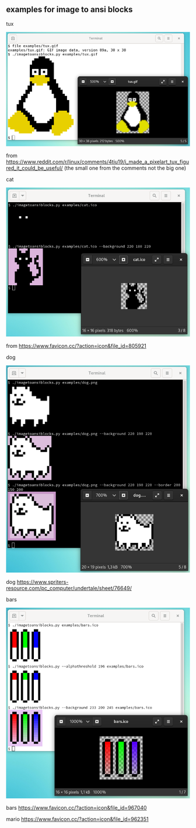examples for image to ansi blocks
---------------------------------

tux

![screenshot](tux-demo.png)

from https://www.reddit.com/r/linux/comments/4tiu19/i_made_a_pixelart_tux_figured_it_could_be_useful/
(the small one from the comments not the big one)

cat

![cat demo](cat-demo.png)

from https://www.favicon.cc/?action=icon&file_id=805921

dog

![dog-demo](dog-demo.png)

dog https://www.spriters-resource.com/pc_computer/undertale/sheet/76649/

bars

![bars-demo](bars-demo.png)

bars https://www.favicon.cc/?action=icon&file_id=967040

mario https://www.favicon.cc/?action=icon&file_id=962351
